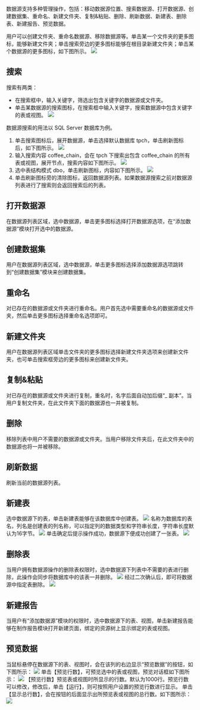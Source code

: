 数据源支持多种管理操作，包括：移动数据源位置、搜索数据源、打开数据源、创建数据集、重命名、新建文件夹、复制&粘贴、删除、刷新数据、新建表、删除表、新建报告、预览数据。

用户可以创建文件夹、重命名数据源、移除数据源等。单击某一个文件夹的更多图标，能够新建文件夹；单击搜索旁边的更多图标能够在根目录新建文件夹；单击某个数据源的更多图标，如下图所示。
![](https://main.qcloudimg.com/raw/8190d3b9c0ea46091497af7ef1ab5b6d.png)
## 搜索
搜索有两类：
- 在搜索框中，输入关键字，筛选出包含关键字的数据源或文件夹。
-	单击某数据源的搜索图标，在搜索框中输入关键字，搜索数据源中包含关键字的表或视图。
 ![](https://main.qcloudimg.com/raw/dd258a8d99f4bbe51f0bc56d6d7a0e98.png)
 
数据源搜索的用法以 SQL Server 数据库为例。
1. 单击搜索图标后，展开数据源，单击选择默认数据库 tpch，单击刷新图标后，如下图所示。
 ![](https://main.qcloudimg.com/raw/abc7747ca4f53d091c0da3c3c9f10b07.png)
2. 输入搜索内容 coffee_chain，会在 tpch 下搜索出包含 coffee_chain 的所有表或视图，展开节点，搜索内容如下图所示。
 ![](https://main.qcloudimg.com/raw/e09ea167762f7619b64a6afad4f61561.png)
3. 选中表结构模式 dbo，单击刷新图标，内容如下图所示。
 ![](https://main.qcloudimg.com/raw/df56e7d5d9896f8077bcfac920ba18cf.png)
4. 单击刷新图标旁的清除图标，返回数据源列表。如果数据源搜索之前对数据源列表进行了搜索则会返回搜索后的列表。

## 打开数据源
在数据源列表区域，选中数据源，单击更多图标选择打开数据源选项，在“添加数据源”模块打开选中的数据源。

## 创建数据集
用户在数据源列表区域，选中数据源，单击更多图标选择添加数据源选项跳转到“创建数据集”模块来创建数据集。

## 重命名
对已存在的数据源或文件夹进行重命名。用户首先选中需要重命名的数据源或文件夹，然后单击更多图标选择重命名选项即可。

## 新建文件夹
用户在数据源列表区域单击文件夹的更多图标选择新建文件夹选项来创建新文件夹，也可单击搜索框旁边的更多图标来创建新文件夹。

## 复制&粘贴
对已存在的数据源或文件夹进行复制，重名时，名字后面自动加后缀“\_ 副本”。当用户复制文件夹，在此文件夹下面的数据源也一并被复制。

## 删除
移除列表中用户不需要的数据源或文件夹。当用户移除文件夹后，在此文件夹中的数据源也将一并被移除。

## 刷新数据
刷新当前的数据源列表。

## 新建表
选中数据源下的表，单击新建表能够在该数据库中创建表。
 ![](https://main.qcloudimg.com/raw/d36dd63c144bb94adb7906d7b0be08aa.png)
名称为数据库的表名，列名是创建表的列名称，可以指定列的数据类型和字符串长度，字符串长度默认为16字节。
 ![](https://main.qcloudimg.com/raw/8851b2f471a6e12ae17ba378131e790c.png)
单击确定后提示操作成功，数据源下便成功创建了一张表。
 ![](https://main.qcloudimg.com/raw/b40e35e6c75d43ba5ce5412ec5f1a4bf.png)

## 删除表
当用户拥有数据源操作的删除表权限时，选中数据源下列表中不需要的表进行删除，此操作会同步将数据库中的该表一并删除。
 ![](https://main.qcloudimg.com/raw/4caa80bfbe2d2b465bb424e1d81fb2f2.png)
经过二次确认后，即可将数据源中指定表删除。
![](https://main.qcloudimg.com/raw/ab639dec4ae269d016888894fbdef652.png)
 

## 新建报告
当用户有“添加数据源”模块的权限时，选中数据源下的表、视图，单击新建报告能够在制作报告模块打开新建页面，绑定的资源树上显示绑定的表或视图。

## 预览数据
当鼠标悬停在数据源下的表、视图时，会在该列的右边显示“预览数据”的按钮，如下图所示：
 ![](https://main.qcloudimg.com/raw/d88cba467de63856cac49bc35d9b8953.png)
单击【预览行数】，可预览选中的表或视图，预览对话框如下图所示：
 ![](https://main.qcloudimg.com/raw/2de69ba3424b4dbcbadb6ab5b5e441f4.png)
【预览行数】预览表或视图时所显示的行数。默认为1000行。预览行数可以修改，修改后，单击【运行】，则可按照用户设置的预览行数进行显示。
单击【显示总行数】，会在按钮的后面显示出所预览表或视图的总行数。如下图所示：
  ![](https://main.qcloudimg.com/raw/cc31f1a4e961f1879cea2158a276ced8.png)
